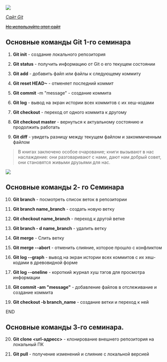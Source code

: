 ![](1.png)

[_Сайт Git_](https://git-scm.com/)

[~~Не используйте этот сайт~~](https://rutube.ru/)

## Основные команды Git 1-го cеминара

1. **Git init** - создание локального репозитория

2. **Git status** - получить информацию от Git о его текущем состоянии

3. **Git add** - добавить файл или файлы к следующему коммиту

4. **Git reset HEAD~** - отменяет последний коммит

5. **Git commit** -m "message" - создание коммита

6. **Git log** - вывод на экран истории всех коммитов с их хеш-кодами

7. **Git checkout** - переход от одного коммита к другому

8. **Git checkout master** - вернуться к актуальному состоянию и продолжить работать

9. **Git diff** - увидеть разницу между текущем файлом и закоммиченным файлом

> В книгах заключено особое очарование; книги вызывают в нас наслаждение: они разговаривают с нами, дают нам добрый совет, они становятся живыми друзьями для нас.

![](https://www.shutterstock.com/shutterstock/videos/1060924501/thumb/8.jpg?ip=x480)

## Основные команды 2- го Семинара

10. **Git branch** - посмотреть список веток в репозитории

11. **Git branch name_branch** - создать новую ветку

12. **Git checkout name_branch** - переход к другой ветке

13. **Git branch - d name_branch** - удалить ветку

14. **Git merge** - Слить ветку

15. **Git merge --abort** - отменить слияние, которое прошло с конфликтом

16. **Git log --graph** - вывод на экран истории всех коммитов с их хеш-кодами в древовидной форме

17. **Git log --oneline** - короткий журнал хуш тэгов для просмотра информации

18. **Git commit -am "message"** - добавление файлов в отслеживание и       создание коммита

19. **Git checkout -b branch_name** - создание ветки и переход к ней

END

## Основные команды 3-го семинара.

20. **Git clone <url-адресс>** - клонирование внешнего репозитория на  локальный ПК

21. **Git pull** - получение изменений и слияние с локальной версией

